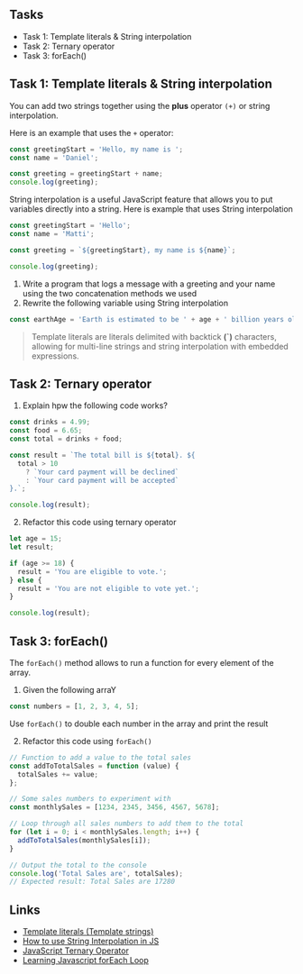 ## Tasks

- Task 1: Template literals & String interpolation
- Task 2: Ternary operator
- Task 3: forEach()

## Task 1: Template literals & String interpolation

You can add two strings together using the **plus** operator `(+)` or string interpolation.

Here is an example that uses the `+` operator:

```js
const greetingStart = 'Hello, my name is ';
const name = 'Daniel';

const greeting = greetingStart + name;
console.log(greeting);
```

String interpolation is a useful JavaScript feature that allows you to put variables directly into a string. Here is example that uses String interpolation

```js
const greetingStart = 'Hello';
const name = 'Matti';

const greeting = `${greetingStart}, my name is ${name}`;

console.log(greeting);
```

1. Write a program that logs a message with a greeting and your name using the two concatenation methods we used
2. Rewrite the following variable using String interpolation

```js
const earthAge = 'Earth is estimated to be ' + age + ' billion years old.';
```

> Template literals are literals delimited with backtick **(`)** characters, allowing for multi-line strings and string interpolation with embedded expressions.

## Task 2: Ternary operator

1. Explain hpw the following code works?

```js
const drinks = 4.99;
const food = 6.65;
const total = drinks + food;

const result = `The total bill is ${total}. ${
  total > 10
    ? `Your card payment will be declined`
    : `Your card payment will be accepted`
}.`;

console.log(result);
```

2. Refactor this code using ternary operator

```js
let age = 15;
let result;

if (age >= 18) {
  result = 'You are eligible to vote.';
} else {
  result = 'You are not eligible to vote yet.';
}

console.log(result);
```

## Task 3: forEach()

The `forEach()` method allows to run a function for every element of the array.

1. Given the following arraY

```js
const numbers = [1, 2, 3, 4, 5];
```

Use `forEach()` to double each number in the array and print the result

2. Refactor this code using `forEach()`

```js
// Function to add a value to the total sales
const addToTotalSales = function (value) {
  totalSales += value;
};

// Some sales numbers to experiment with
const monthlySales = [1234, 2345, 3456, 4567, 5678];

// Loop through all sales numbers to add them to the total
for (let i = 0; i < monthlySales.length; i++) {
  addToTotalSales(monthlySales[i]);
}

// Output the total to the console
console.log('Total Sales are', totalSales);
// Expected result: Total Sales are 17280
```

## Links

- [Template literals (Template strings)](https://developer.mozilla.org/en-US/docs/Web/JavaScript/Reference/Template_literals)
- [How to use String Interpolation in JS](https://www.freecodecamp.org/news/javascript-string-format-how-to-use-string-interpolation-in-js/)
- [JavaScript Ternary Operator ](https://www.programiz.com/javascript/ternary-operator)
- [Learning Javascript forEach Loop](https://www.tutorialstonight.com/javascript-foreach-loop)
